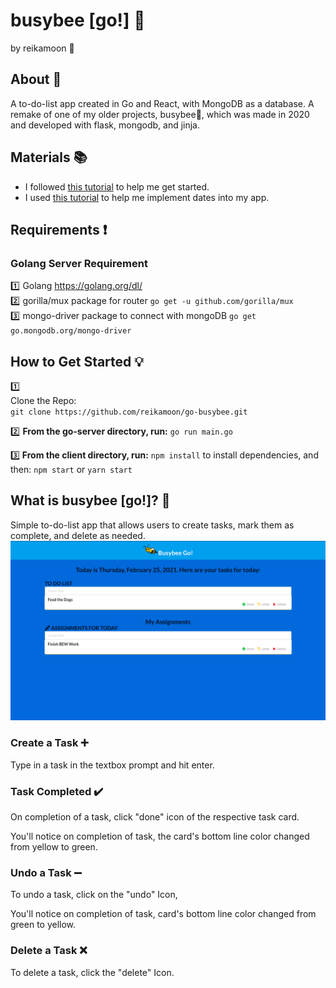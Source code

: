 # busybee [go!] :bee:
by reikamoon :ribbon:

## About :bee:
A to-do-list app created in Go and React, with MongoDB as a database. A remake of one of my older projects, busybee:bee:, which was made in 2020 and developed with flask, mongodb, and jinja.


## Materials :books:
* I followed [this tutorial](https://levelup.gitconnected.com/build-a-todo-app-in-golang-mongodb-and-react-e1357b4690a6) to help me get started.
* I used [this tutorial](https://www.w3schools.com/js/js_date_methods.asp) to help me implement dates into my app.


## Requirements :heavy_exclamation_mark:

### Golang Server Requirement

:one: Golang https://golang.org/dl/<br>
:two: gorilla/mux package for router `go get -u github.com/gorilla/mux`<br>
:three: mongo-driver package to connect with mongoDB `go get go.mongodb.org/mongo-driver`

## How to Get Started :bulb:
:one: <br>Clone the Repo:</br>
`git clone https://github.com/reikamoon/go-busybee.git`

:two: <b> From the go-server directory, run:</b>
`go run main.go`

:three:<b> From the client directory, run:</b>
`npm install` to install dependencies, and then:
`npm start` or `yarn start`

## What is busybee [go!]? :thinking:
Simple to-do-list app that allows users to create tasks, mark them as complete, and delete as needed.
<img src="img/busybee.png">

### Create a Task :heavy_plus_sign:

Type in a task in the textbox prompt and hit enter.


### Task Completed :heavy_check_mark:

On completion of a task, click "done" icon of the respective task card.

You'll notice on completion of task, the card's bottom line color changed from yellow to green.

### Undo a Task :heavy_minus_sign:

To undo a task, click on the "undo" Icon,

You'll notice on completion of task, card's bottom line color changed from green to yellow.

### Delete a Task :x:

To delete a task, click the "delete" Icon.

